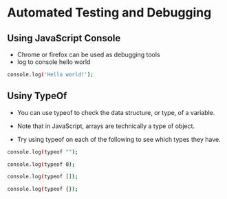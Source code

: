 # Automated Testing and Debugging

## Using JavaScript Console

- Chrome or firefox can be used as debugging tools 
- log to console hello world

```sh
console.log('Hello world!');
```





## Usiny TypeOf

* You can use typeof to check the data structure, or type, of a variable.

* Note that in JavaScript, arrays are technically a type of object.

* Try using typeof on each of the following to see which types they have.


```sh
console.log(typeof "");

console.log(typeof 0);

console.log(typeof []);

console.log(typeof {});
```
